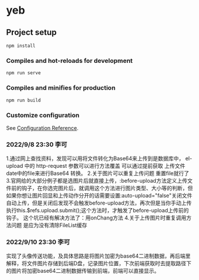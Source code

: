 # yeb

## Project setup
```
npm install
```

### Compiles and hot-reloads for development
```
npm run serve
```

### Compiles and minifies for production
```
npm run build
```

### Customize configuration
See [Configuration Reference](https://cli.vuejs.org/config/).

### 2022/9/8 23:30 李可
1.通过网上查找资料，发现可以用将文件转化为Base64来上传到是数据库中，
 el-upload 中的 http-request 参数可以进行方法覆盖 可以通过提前获取
 上传文件date中的file来进行Base64 转换。
2.关于图片可以重复上传问题 
  重置file就行了
3.官网给的大部分例子都是选图片后就直接上传，:before-upload方法定义上传文件前的钩子，在你选完图片后，就调用这个方法进行图片类型、大小等的判断，但如果你想让图片回显和上传动作分开的话需要设置:auto-upload="false"关闭文件自动上传，但是关闭后发现不会触发before-upload方法，再次但是当你手动上传执行this.$refs.upload.submit();这个方法时，才触发了before-upload上传前的钩子。
这个坑已经有解决方法了：用onChang方法
4.关于上传图片时重复调用方法问题
是应为没有清除FileList缓存

### 2022/9/10 23:30 李可
实现了头像传送功能，及具体思路是将图片加密为base64二进制数据，再后端里解释，将文件图片存储到后端D盘，记录图片位置，下次前端获取时去提取路径下的图片将加密base64二进制数据传输到前端，前端可以直接显示。